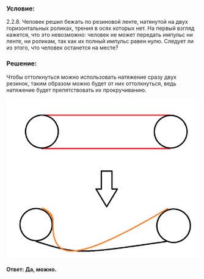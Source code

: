###  Условие:

$2.2.8.$ Человек решил бежать по резиновой ленте, натянутой на двух горизонтальных роликах, трения в осях которых нет. На первый взгляд кажется, что это невозможно: человек не может передать импульс ни ленте, ни роликам, так как их полный импульс равен нулю. Следует ли из этого, что человек останется на месте?

###  Решение:

Чтобы оттолкнуться можно использовать натяжение сразу двух резинок, таким образом можно будет от них оттолкнуться, ведь натяжение будет препятствовать их прокручиванию.

![|759x627, 67%](../../img/2.2.8/2.2.8.jpg)

#### Ответ: Да, можно.